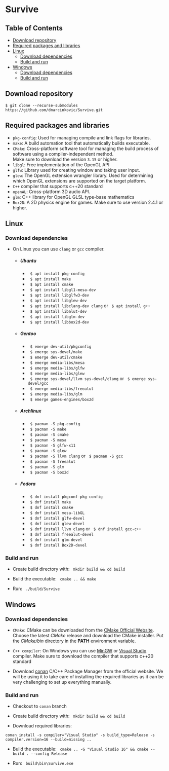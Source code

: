 # Survive

## Table of Contents 
- [Download repository](https://github.com/dmarcinkovic/Survive#download-repository)
- [Required packages and libraries](https://github.com/dmarcinkovic/Survive#required-packages-and-libraries)
- [Linux](https://github.com/dmarcinkovic/Survive#linux)
    - [Download dependencies](https://github.com/dmarcinkovic/Survive#download-dependencies)
    - [Build and run](https://github.com/dmarcinkovic/Survive#build-and-run)
- [Windows](https://github.com/dmarcinkovic/Survive#windows)
    - [Download dependencies](https://github.com/dmarcinkovic/Survive#download-dependencies-1)
    - [Build and run](https://github.com/dmarcinkovic/Survive#build-and-run-1)

## Download repository

    $ git clone --recurse-submodules https://github.com/dmarcinkovic/Survive.git

## Required packages and libraries

* `pkg-config`: Used for managing compile and link flags for libraries.
* `make`: A build automation tool that automatically builds executable.
* `CMake`: Cross-platform software tool for managing the build process of software using a compiler-independent
  method.  
  Make sure to download the version `3.15` or higher.
* `libgl`: Free implementation of the OpenGL API
* `glfw`: Library used for creating window and taking user input.
* `glew`: The OpenGL extension wrangler library. Used for determining which OpenGL extensions are supported on the
  target platform.
* `C++` compiler that supports c++20 standard
* `openAL`: Cross-platform 3D audio API.
* `glm`: C++ library for OpenGL GLSL type-base mathematics
* `Box2D`: A 2D physics engine for games. Make sure to use version 2.4.1 or higher. 

## Linux

### Download dependencies
* On Linux you can use `clang` or `gcc` compiler.
    - ##### Ubuntu
        * ` $ apt install pkg-config`
        * ` $ apt install make`
        * ` $ apt install cmake`
        * ` $ apt install libgl1-mesa-dev`
        * ` $ apt install libglfw3-dev`
        * ` $ apt install libglew-dev`
        * ` $ apt install libclang-dev clang` or ` $ apt install g++`
        * ` $ apt install libalut-dev`
        * ` $ apt install libglm-dev`
        * ` $ apt install libbox2d-dev`

    - ##### Gentoo
        * ` $ emerge dev-util/pkgconfig`
        * ` $ emerge sys-devel/make`
        * ` $ emerge dev-util/cmake`
        * ` $ emerge media-libs/mesa`
        * ` $ emerge media-libs/glfw`
        * ` $ emerge media-libs/glew`
        * ` $ emerge sys-devel/llvm sys-devel/clang` or ` $ emerge sys-devel/gcc`
        * ` $ emerge media-libs/freealut`
        * ` $ emerge media-libs/glm`
        * ` $ emerge games-engines/box2d`

    - ##### Archlinux
        * ` $ pacman -S pkg-config`
        * ` $ pacman -S make`
        * ` $ pacman -S cmake`
        * ` $ pacman -S mesa`
        * ` $ pacman -S glfw-x11`
        * ` $ pacman -S glew`
        * ` $ pacman -S llvm clang` or ` $ pacman -S gcc`
        * ` $ pacman -S freealut`
        * ` $ pacman -S glm`
        * ` $ pacman -S box2d`

    - ##### Fedora
        * ` $ dnf install pkgconf-pkg-config`
        * ` $ dnf install make`
        * ` $ dnf install cmake`
        * ` $ dnf install mesa-libGL`
        * ` $ dnf install glfw-devel`
        * ` $ dnf install glew-devel`
        * ` $ dnf install llvm clang` or ` $ dnf install gcc-c++`
        * ` $ dnf install freealut-devel`
        * ` $ dnf install glm-devel`
        * ` $ dnf install Box2D-devel`

### Build and run

* Create build directory with: ` mkdir build && cd build`
  

* Build the executable: ` cmake .. && make`


* Run: ` ./build/Survive`

## Windows

### Download dependencies

* `CMake`: CMake can be downloaded from the [CMake Official Website](https://cmake.org/download/). Choose the latest *CMake*
  release and download the CMake installer. Put the *CMake/bin* directory in the **PATH**
  environment variable.


* `C++ compiler`: On Windows you can use [MinGW](http://www.mingw.org/) or
  [Visual Studio](https://visualstudio.microsoft.com/vs/features/cplusplus/) compiler.
  Make sure to download the compiler that supports c++20 standard


*  Download [conan](https://conan.io/) C/C++ Package Manager from the official
   website. We will be using it to take care of installing the required libraries
   as it can be very challenging to set up everything manually.

### Build and run

* Checkout to `conan` branch

* Create build directory with: ` mkdir build && cd build`


* Download required libraries: 
 ```
conan install -s compiler="Visual Studio" -s build_type=Release -s compiler.version=16 --build=missing ..
```

* Build the executable: ` cmake .. -G "Visual Studio 16" && cmake --build . --config Release`


* Run: ` build\bin\Survive.exe`
